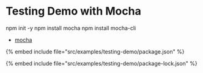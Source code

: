 # Testing Demo with Mocha

npm init -y
npm install mocha
npm install mocha-cli

* [mocha](https://mochajs.org/)

{% embed include file="src/examples/testing-demo/package.json" %}

{% embed include file="src/examples/testing-demo/package-lock.json" %}



